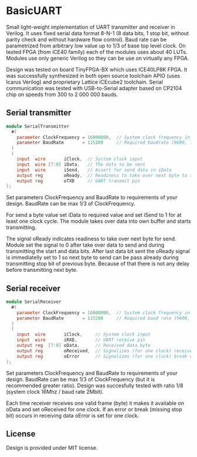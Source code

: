 # BasicUART
Small light-weight implementation of UART transmitter and receiver in Verilog. It uses fixed serial data format 8-N-1 (8 data bits, 1 stop bit, without parity check and without hardware flow control). Baud rate can be parametrized from arbitrary low value up to 1/3 of base top level clock. On tested FPGA (from iCE40 family) each of the modules uses about 40 LUTs. Modules use only generic Verilog so they can be use on virtually any FPGA. 

Design was tested on board TinyFPGA-BX which uses ICE40LP8K FPGA. It was successfully synthesized in both open source toolchain APIO (uses Icarus Verilog) and proprietary Lattice iCEcube2 toolchain. Serial communication was tested with USB-to-Serial adapter based on CP2104 chip on speeds from 300 to 2 000 000 bauds.


## Serial transmitter


```verilog
module SerialTransmitter
  #(
    parameter ClockFrequency = 16000000,  // System clock frequency in Hz
    parameter BaudRate       = 115200     // Required baudrate (9600, 115200, ...)
  )
  (
    input  wire       iClock,  // System clock input
    input  wire [7:0] iData,   // The data to be sent
    input  wire       iSend,   // Assert for send data in iData 
    output reg        oReady,  // Readiness to take over next byte to send
    output reg        oTXD     // UART transmit pin
);
```
Set parameters ClockFrequency and BaudRate to requirements of your design. BaudRate can be max 1/3 of ClockFrequency.  

For send a byte value set iData to required value and set iSend to 1 for at least one clock cycle. The module takes over data into own buffer and starts transmitting. 

The signal oReady indicates readiness to take over next byte for send. Module set the signal to 0 after take over data to send and during transmitting the start and data bits. After last data bit sent the oReady signal is immediatelly set to 1 so next byte to send can be pass already during transmitting stop bit of previous byte. Because of that there is not any delay before transmitting next byte.


## Serial receiver

```verilog
module SerialReceiver
  #(
    parameter ClockFrequency = 16000000,  // System clock frequency in Hz
    parameter BaudRate       = 115200     // Required baud rate (9600, 115200, ...) 
  )
  (
    input  wire       iClock,     // System clock input
    input  wire       iRXD,       // UART receive pin
    output reg  [7:0] oData,      // Received data byte
    output reg        oReceived,  // Signalizes (for one clock) received valid data in oData
    output reg        oError      // Signalizes (for one clock) break or error 
);

```

Set parameters ClockFrequency and BaudRate to requirements of your design. BaudRate can be max 1/3 of ClockFrequency (but it is recommended greater ratio). Design was succesfully tested with ratio 1/8 (system clock 16Mhz / baud rate 2Mbit).

  Each time receiver receives one valid frame (byte) it makes it available on oData and set oReceived for one clock. If an error or break (missing stop bit) occurs in receiving data oError is set for one clock.


## License
Design is provided under MIT license.  
